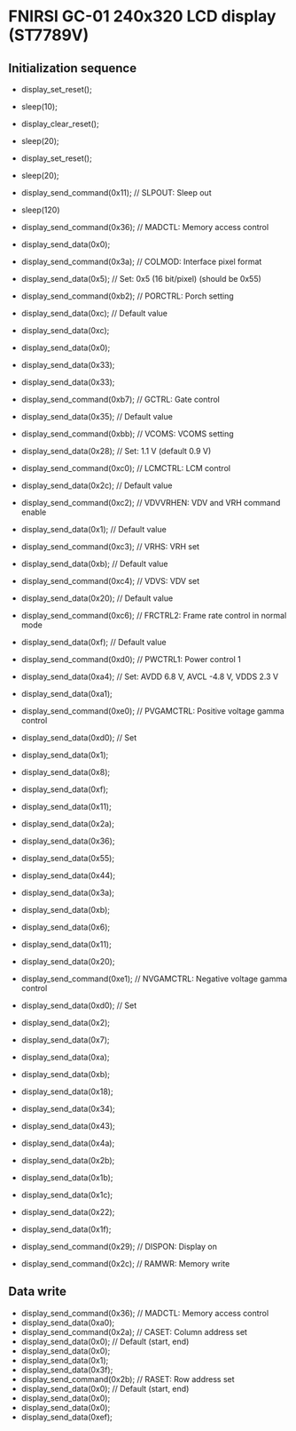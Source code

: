 # FNIRSI GC-01 240x320 LCD display (ST7789V)

## Initialization sequence

* display_set_reset();
* sleep(10);
* display_clear_reset();
* sleep(20);
* display_set_reset();
* sleep(20);

* display_send_command(0x11);   // SLPOUT: Sleep out
* sleep(120)
* display_send_command(0x36);   // MADCTL: Memory access control
* display_send_data(0x0);
* display_send_command(0x3a);   // COLMOD: Interface pixel format
* display_send_data(0x5);       // Set: 0x5 (16 bit/pixel) (should be 0x55)
* display_send_command(0xb2);   // PORCTRL: Porch setting
* display_send_data(0xc);       // Default value
* display_send_data(0xc);
* display_send_data(0x0);
* display_send_data(0x33);
* display_send_data(0x33);
* display_send_command(0xb7);   // GCTRL: Gate control
* display_send_data(0x35);      // Default value
* display_send_command(0xbb);   // VCOMS: VCOMS setting
* display_send_data(0x28);      // Set: 1.1 V (default 0.9 V)
* display_send_command(0xc0);   // LCMCTRL: LCM control
* display_send_data(0x2c);      // Default value
* display_send_command(0xc2);   // VDVVRHEN: VDV and VRH command enable
* display_send_data(0x1);       // Default value
* display_send_command(0xc3);   // VRHS: VRH set
* display_send_data(0xb);       // Default value
* display_send_command(0xc4);   // VDVS: VDV set
* display_send_data(0x20);      // Default value
* display_send_command(0xc6);   // FRCTRL2: Frame rate control in normal mode
* display_send_data(0xf);       // Default value
* display_send_command(0xd0);   // PWCTRL1: Power control 1
* display_send_data(0xa4);      // Set: AVDD 6.8 V, AVCL -4.8 V, VDDS 2.3 V
* display_send_data(0xa1);
* display_send_command(0xe0);   // PVGAMCTRL: Positive voltage gamma control
* display_send_data(0xd0);      // Set
* display_send_data(0x1);
* display_send_data(0x8);
* display_send_data(0xf);
* display_send_data(0x11);
* display_send_data(0x2a);
* display_send_data(0x36);
* display_send_data(0x55);
* display_send_data(0x44);
* display_send_data(0x3a);
* display_send_data(0xb);
* display_send_data(0x6);
* display_send_data(0x11);
* display_send_data(0x20);
* display_send_command(0xe1);   // NVGAMCTRL: Negative voltage gamma control
* display_send_data(0xd0);      // Set
* display_send_data(0x2);
* display_send_data(0x7);
* display_send_data(0xa);
* display_send_data(0xb);
* display_send_data(0x18);
* display_send_data(0x34);
* display_send_data(0x43);
* display_send_data(0x4a);
* display_send_data(0x2b);
* display_send_data(0x1b);
* display_send_data(0x1c);
* display_send_data(0x22);
* display_send_data(0x1f);
* display_send_command(0x29);   // DISPON: Display on
* display_send_command(0x2c);   // RAMWR: Memory write

## Data write

* display_send_command(0x36);   // MADCTL: Memory access control
* display_send_data(0xa0);
* display_send_command(0x2a);   // CASET: Column address set
* display_send_data(0x0);       // Default (start, end)
* display_send_data(0x0);
* display_send_data(0x1);
* display_send_data(0x3f);
* display_send_command(0x2b);   // RASET: Row address set
* display_send_data(0x0);       // Default (start, end)
* display_send_data(0x0);
* display_send_data(0x0);
* display_send_data(0xef);
